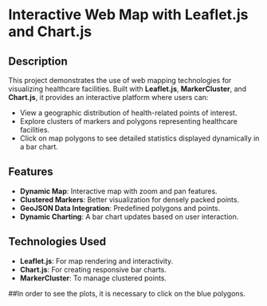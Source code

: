 # Interactive Web Map with Leaflet.js and Chart.js  

## Description  
This project demonstrates the use of web mapping technologies for visualizing healthcare facilities. Built with **Leaflet.js**, **MarkerCluster**, and **Chart.js**, it provides an interactive platform where users can:  
- View a geographic distribution of health-related points of interest.  
- Explore clusters of markers and polygons representing healthcare facilities.  
- Click on map polygons to see detailed statistics displayed dynamically in a bar chart.  

## Features  
- **Dynamic Map**: Interactive map with zoom and pan features.  
- **Clustered Markers**: Better visualization for densely packed points.  
- **GeoJSON Data Integration**: Predefined polygons and points.  
- **Dynamic Charting**: A bar chart updates based on user interaction.  

## Technologies Used  
- **Leaflet.js**: For map rendering and interactivity.  
- **Chart.js**: For creating responsive bar charts.  
- **MarkerCluster**: To manage clustered points.  

##In order to see the plots, it is necessary to click on the blue polygons. 
